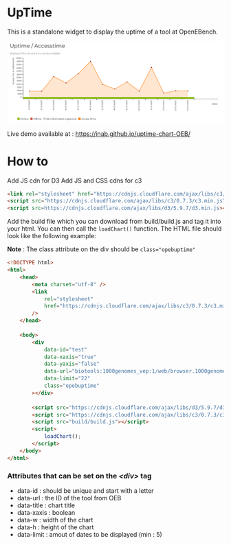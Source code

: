 # UpTime

This is a standalone widget to display the uptime of a tool at OpenEBench.

![Alt text](docs/images/screenshot.png 'Screenshot')

Live demo available at : https://inab.github.io/uptime-chart-OEB/

# How to

Add JS cdn for D3
Add JS and CSS cdns for c3

```html
<link rel="stylesheet" href="https://cdnjs.cloudflare.com/ajax/libs/c3/0.7.3/c3.min.css" />
<script src="https://cdnjs.cloudflare.com/ajax/libs/c3/0.7.3/c3.min.js"></script>
<script src=https://cdnjs.cloudflare.com/ajax/libs/d3/5.9.7/d3.min.js></script>
```

Add the build file which you can download from build/build.js and tag it into your html. You can then call the `loadChart()` function. The HTML file should look like the following example:

**Note** : The class attribute on the div should be `class="opebuptime"`

```html
<!DOCTYPE html>
<html>
	<head>
		<meta charset="utf-8" />
		<link
			rel="stylesheet"
			href="https://cdnjs.cloudflare.com/ajax/libs/c3/0.7.3/c3.min.css"
		/>
	</head>

	<body>
		<div
			data-id="test"
			data-xaxis="true"
			data-yaxis="false"
			data-url="biotools:1000genomes_vep:1/web/browser.1000genomes.org"
			data-limit="22"
			class="opebuptime"
		></div>

		<script src="https://cdnjs.cloudflare.com/ajax/libs/d3/5.9.7/d3.min.js"></script>
		<script src="https://cdnjs.cloudflare.com/ajax/libs/c3/0.7.3/c3.min.js"></script>
		<script src="build/build.js"></script>
		<script>
			loadChart();
		</script>
	</body>
</html>
```

### Attributes that can be set on the _<div\>_ tag

-   data-id : should be unique and start with a letter
-   data-url : the ID of the tool from OEB
-   data-title : chart title
-   data-xaxis : boolean
-   data-w : width of the chart
-   data-h : height of the chart
-   data-limit : amout of dates to be displayed (min : 5)
